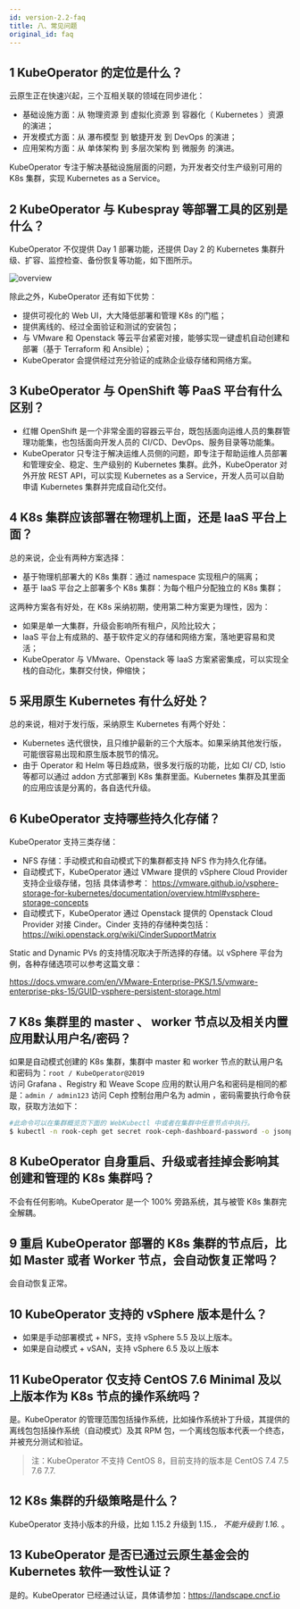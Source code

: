 ```yaml
---
id: version-2.2-faq
title: 八、常见问题
original_id: faq
---
```


## 1 KubeOperator 的定位是什么？

云原生正在快速兴起，三个互相关联的领域在同步进化：

-  基础设施方面：从 物理资源 到 虚拟化资源 到 容器化（ Kubernetes ）资源 的演进；
-  开发模式方面：从 瀑布模型 到 敏捷开发 到 DevOps 的演进；
-  应用架构方面：从 单体架构 到 多层次架构 到 微服务 的演进。

KubeOperator 专注于解决基础设施层面的问题，为开发者交付生产级别可用的 K8s 集群，实现 Kubernetes as a Service。

## 2 KubeOperator 与 Kubespray 等部署工具的区别是什么？

KubeOperator 不仅提供 Day 1 部署功能，还提供 Day 2 的 Kubernetes 集群升级、扩容、监控检查、备份恢复等功能，如下图所示。

![overview](../../../img/overview.png)

除此之外，KubeOperator 还有如下优势：

-  提供可视化的 Web UI，大大降低部署和管理 K8s 的门槛；
-  提供离线的、经过全面验证和测试的安装包；
-  与 VMware 和 Openstack 等云平台紧密对接，能够实现一键虚机自动创建和部署（基于 Terraform 和 Ansible）；
-  KubeOperator 会提供经过充分验证的成熟企业级存储和网络方案。

## 3 KubeOperator 与 OpenShift 等 PaaS 平台有什么区别？

- 红帽 OpenShift 是一个非常全面的容器云平台，既包括面向运维人员的集群管理功能集，也包括面向开发人员的 CI/CD、DevOps、服务目录等功能集。 
- KubeOperator 只专注于解决运维人员侧的问题，即专注于帮助运维人员部署和管理安全、稳定、生产级别的 Kubernetes 集群。此外，KubeOperator 对外开放 REST API，可以实现 Kubernetes as a Service，开发人员可以自助申请 Kubernetes 集群并完成自动化交付。

## 4 K8s 集群应该部署在物理机上面，还是 IaaS 平台上面？

总的来说，企业有两种方案选择：

- 基于物理机部署大的 K8s 集群：通过 namespace 实现租户的隔离；
- 基于 IaaS 平台之上部署多个 K8s 集群：为每个租户分配独立的 K8s 集群；

这两种方案各有好处，在 K8s 采纳初期，使用第二种方案更为理性，因为：

 - 如果是单一大集群，升级会影响所有租户，风险比较大；
 - IaaS 平台上有成熟的、基于软件定义的存储和网络方案，落地更容易和灵活；
 - KubeOperator 与 VMware、Openstack 等 IaaS 方案紧密集成，可以实现全栈的自动化，集群交付快，伸缩快；

 ## 5 采用原生 Kubernetes 有什么好处？

 总的来说，相对于发行版，采纳原生 Kubernetes 有两个好处：

 - Kubernetes 迭代很快，且只维护最新的三个大版本。如果采纳其他发行版，可能很容易出现和原生版本脱节的情况。
 - 由于 Operator 和 Helm 等日趋成熟，很多发行版的功能，比如 CI/ CD, Istio 等都可以通过 addon 方式部署到 K8s 集群里面。Kubernetes 集群及其里面的应用应该是分离的，各自迭代升级。

 ## 6 KubeOperator 支持哪些持久化存储？

 KubeOperator 支持三类存储：

 - NFS 存储：手动模式和自动模式下的集群都支持 NFS 作为持久化存储。
 - 自动模式下，KubeOperator 通过 VMware 提供的 vSphere Cloud Provider 支持企业级存储，包括 具体请参考： https://vmware.github.io/vsphere-storage-for-kubernetes/documentation/overview.html#vsphere-storage-concepts
 - 自动模式下，KubeOperator 通过 Openstack 提供的 Openstack Cloud Provider 对接 Cinder。Cinder 支持的存储种类包括：https://wiki.openstack.org/wiki/CinderSupportMatrix

Static and Dynamic PVs 的支持情况取决于所选择的存储。以 vSphere 平台为例，各种存储选项可以参考这篇文章：

 https://docs.vmware.com/en/VMware-Enterprise-PKS/1.5/vmware-enterprise-pks-15/GUID-vsphere-persistent-storage.html

## 7 K8s 集群里的 master 、 worker 节点以及相关内置应用默认用户名/密码？

如果是自动模式创建的 K8s 集群，集群中 master 和 worker 节点的默认用户名和密码为：`root / KubeOperator@2019` </br>
访问 Grafana 、Registry 和 Weave Scope 应用的默认用户名和密码是相同的都是：`admin / admin123` 
访问 Ceph 控制台用户名为 admin ，密码需要执行命令获取，获取方法如下：

``` bash
#此命令可以在集群概览页下面的 WebKubectl 中或者在集群中任意节点中执行。
$ kubectl -n rook-ceph get secret rook-ceph-dashboard-password -o jsonpath="{['data']['password']}" | base64 --decode && echo

```

## 8 KubeOperator 自身重启、升级或者挂掉会影响其创建和管理的 K8s 集群吗？

不会有任何影响。KubeOperator 是一个 100% 旁路系统，其与被管 K8s 集群完全解耦。

## 9 重启 KubeOperator 部署的 K8s 集群的节点后，比如 Master 或者 Worker 节点，会自动恢复正常吗？

会自动恢复正常。

## 10 KubeOperator 支持的 vSphere 版本是什么？

 - 如果是手动部署模式 + NFS，支持 vSphere 5.5 及以上版本。
 - 如果是自动模式 + vSAN，支持 vSphere 6.5 及以上版本

 ## 11 KubeOperator 仅支持 CentOS 7.6 Minimal 及以上版本作为 K8s 节点的操作系统吗？

 是。KubeOperator 的管理范围包括操作系统，比如操作系统补丁升级，其提供的离线包包括操作系统（自动模式）及其 RPM 包，一个离线包版本代表一个终态，并被充分测试和验证。

 > 注：KubeOperator 不支持 CentOS 8，目前支持的版本是 CentOS 7.4 7.5 7.6 7.7.

 ## 12 K8s 集群的升级策略是什么？

 KubeOperator 支持小版本的升级，比如 1.15.2 升级到 1.15.*， 不能升级到 1.16.* 。

 ## 13 KubeOperator 是否已通过云原生基金会的 Kubernetes 软件一致性认证？

  是的。KubeOperator 已经通过认证，具体请参加：https://landscape.cncf.io




